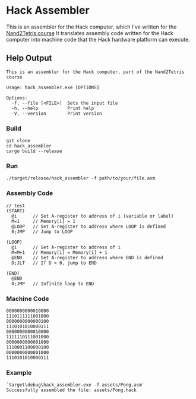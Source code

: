 # Hack Assembler

This is an assembler for the Hack computer, which I've written for the [Nand2Tetris course](http://nand2tetris.org/) It translates assembly code written for the Hack computer into machine code that the Hack hardware platform can execute.

## Help Output

```shell
This is an assembler for the Hack computer, part of the Nand2Tetris course

Usage: hack_assembler.exe [OPTIONS]

Options:
  -f, --file [<FILE>]  Sets the input file
  -h, --help           Print help
  -V, --version        Print version
```


### Build
```shell
git clone
cd hack_assembler
cargo build --release
```
### Run
```shell
./target/release/hack_assembler -f path/to/your/file.asm
```

### Assembly Code

```assembly
// test
(START)
  @i      // Set A-register to address of i (variable or label)
  M=1     // Memory[i] = 1
  @LOOP   // Set A-register to address where LOOP is defined
  0;JMP   // Jump to LOOP

(LOOP)
  @i      // Set A-register to address of i
  M=M+1   // Memory[i] = Memory[i] + 1
  @END    // Set A-register to address where END is defined
  D;JLT   // If D < 0, jump to END

(END)
  @END
  0;JMP   // Infinite loop to END
```
### Machine Code
```binary
0000000000010000
1110111111001000
0000000000000100
1110101010000111
0000000000010000
1111110111001000
0000000000001000
1110001100000100
0000000000001000
1110101010000111
```

### Example
```shell
`target\debug\hack_assembler.exe -f assets/Pong.asm`
Successfully assembled the file: assets/Pong.hack
```